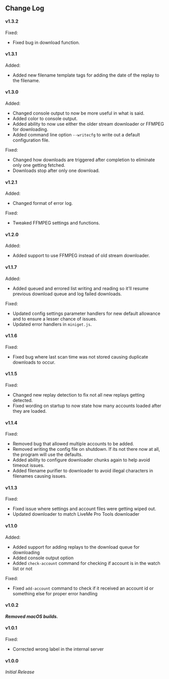 ## Change Log

#### v1.3.2
Fixed:
- Fixed bug in download function.

#### v1.3.1
Added:
- Added new filename template tags for adding the date of the replay to the filename.

#### v1.3.0
Added:
- Changed console output to now be more useful in what is said.
- Added color to console output.
- Added ability to now use either the older stream downloader or FFMPEG for downloading.
- Added command line option `--writecfg` to write out a default configuration file.

Fixed:
- Changed how downloads are triggered after completion to eliminate only one getting fetched.
- Downloads stop after only one download.

#### v1.2.1
Added:
- Changed format of error log.

Fixed:
- Tweaked FFMPEG settings and functions.

#### v1.2.0
Added:
- Added support to use FFMPEG instead of old stream downloader.

#### v1.1.7
Added:
- Added queued and errored list writing and reading so it'll resume previous download queue and log failed downloads.

Fixed:
- Updated config settings parameter handlers for new default allowance and to ensure a lesser chance of issues.
- Updated error handlers in `miniget.js`.

#### v1.1.6
Fixed:
- Fixed bug where last scan time was not stored causing duplicate downloads to occur.

#### v1.1.5
Fixed:
- Changed new replay detection to fix not all new replays getting detected.
- Fixed wording on startup to now state how many accounts loaded after they are loaded.

#### v1.1.4
Fixed:
- Removed bug that allowed multiple accounts to be added.
- Removed writing the config file on shutdown.  If its not there now at all, the program will use the defaults.
- Added ability to configure downloader chunks again to help avoid timeout issues.
- Added filename purifier to downloader to avoid illegal characters in filenames causing issues.

#### v1.1.3
Fixed:
- Fixed issue where settings and account files were getting wiped out.
- Updated downloader to match LiveMe Pro Tools downloader

#### v1.1.0
Added:
- Added support for adding replays to the download queue for downloading
- Added console output option
- Added `check-account` command for checking if account is in the watch list or not

Fixed:
- Fixed `add-account` command to check if it received an account id or something else for proper error handling

#### v1.0.2
***Removed macOS builds.***

#### v1.0.1
Fixed:
- Corrected wrong label in the internal server

#### v1.0.0
*Initial Release*

